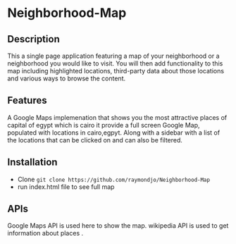 # Neighborhood-Map

## Description
This a single page application featuring a map of your neighborhood or a neighborhood you would like to visit. You will then add functionality to this map including highlighted locations,
third-party data about those locations and various ways to browse the content.

## Features
A Google Maps implemenation that shows you the most attractive places of capital of egypt which is cairo
 it provide a full screen Google Map, populated with locations in cairo,egpyt. Along with a sidebar with a list of the locations that can be clicked on and can also be filtered.

## Installation
- Clone `git clone https://github.com/raymondjo/Neighborhood-Map`
- run index.html file to see full map

## APIs
Google Maps API is used here to show the map.
wikipedia API is used to get information about places .
